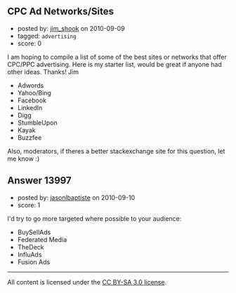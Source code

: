 ## CPC Ad Networks/Sites

- posted by: [jim_shook](https://stackexchange.com/users/-1/3477-jim-shook) on 2010-09-09
- tagged: `advertising`
- score: 0

I am hoping to compile a list of some of the best sites or networks that offer CPC/PPC advertising. Here is my starter list, would be great if anyone had other ideas. Thanks! Jim

 - Adwords 
 - Yahoo/Bing 
 - Facebook 
 - LinkedIn
 - Digg 
 - StumbleUpon
 - Kayak 
 - Buzzfee

Also, moderators, if theres a better stackexchange site for this question, let me know :)


## Answer 13997

- posted by: [jasonlbaptiste](https://stackexchange.com/users/-1/4146-jasonlbaptiste) on 2010-09-10
- score: 1

I'd try to go more targeted where possible to your audience:

 - BuySellAds
 - Federated Media
 - TheDeck
 - InfluAds
 - Fusion Ads



---

All content is licensed under the [CC BY-SA 3.0 license](https://creativecommons.org/licenses/by-sa/3.0/).
